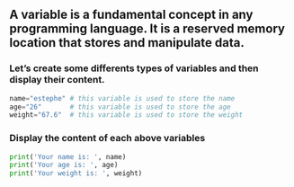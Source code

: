 ## A variable is a fundamental concept in any programming language. It is a reserved memory location that stores and manipulate data.

### Let’s create some differents types of variables and then display their content.
``` python
name="estephe" # this variable is used to store the name
age="26"       # this variable is used to store the age
weight="67.6"  # this variable is used to store the weight
```

### Display the content of each above variables
``` python
print('Your name is: ', name)
print('Your age is: ', age)
print('Your weight is: ', weight)
```

